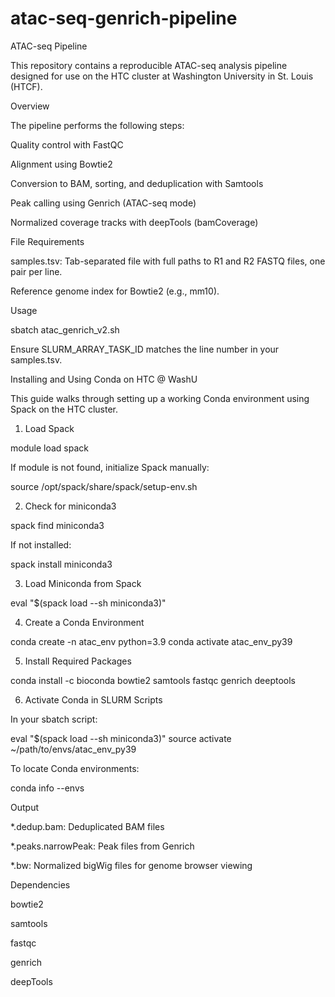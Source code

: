 # atac-seq-genrich-pipeline
ATAC-seq Pipeline

This repository contains a reproducible ATAC-seq analysis pipeline designed for use on the HTC cluster at Washington University in St. Louis (HTCF).

 Overview

The pipeline performs the following steps:

Quality control with FastQC

Alignment using Bowtie2

Conversion to BAM, sorting, and deduplication with Samtools

Peak calling using Genrich (ATAC-seq mode)

Normalized coverage tracks with deepTools (bamCoverage)

 File Requirements

samples.tsv: Tab-separated file with full paths to R1 and R2 FASTQ files, one pair per line.

Reference genome index for Bowtie2 (e.g., mm10).

 Usage

sbatch atac_genrich_v2.sh

Ensure SLURM_ARRAY_TASK_ID matches the line number in your samples.tsv.

Installing and Using Conda on HTC @ WashU

This guide walks through setting up a working Conda environment using Spack on the HTC cluster.

1. Load Spack

module load spack

If module is not found, initialize Spack manually:

source /opt/spack/share/spack/setup-env.sh

2. Check for miniconda3

spack find miniconda3

If not installed:

spack install miniconda3

3. Load Miniconda from Spack

eval "$(spack load --sh miniconda3)"

4. Create a Conda Environment

conda create -n atac_env python=3.9
conda activate atac_env_py39

5. Install Required Packages

conda install -c bioconda bowtie2 samtools fastqc genrich deeptools


6. Activate Conda in SLURM Scripts

In your sbatch script:

eval "$(spack load --sh miniconda3)"
source activate ~/path/to/envs/atac_env_py39

To locate Conda environments:

conda info --envs

 Output

*.dedup.bam: Deduplicated BAM files

*.peaks.narrowPeak: Peak files from Genrich

*.bw: Normalized bigWig files for genome browser viewing

 Dependencies

bowtie2

samtools

fastqc

genrich

deepTools



